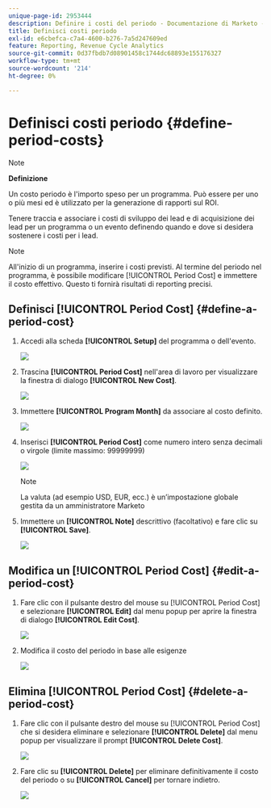 ```yaml
---
unique-page-id: 2953444
description: Definire i costi del periodo - Documentazione di Marketo - Documentazione del prodotto
title: Definisci costi periodo
exl-id: e6cbefca-c7a4-4600-b276-7a5d247609ed
feature: Reporting, Revenue Cycle Analytics
source-git-commit: 0d37fbdb7d08901458c1744dc68893e155176327
workflow-type: tm+mt
source-wordcount: '214'
ht-degree: 0%

---
```


# Definisci costi periodo {#define-period-costs}

>[!NOTE]
>
>**Definizione**
>
>Un costo periodo è l&#39;importo speso per un programma. Può essere per uno o più mesi ed è utilizzato per la generazione di rapporti sul ROI.

Tenere traccia e associare i costi di sviluppo dei lead e di acquisizione dei lead per un programma o un evento definendo quando e dove si desidera sostenere i costi per i lead.

>[!NOTE]
>
>All&#39;inizio di un programma, inserire i costi previsti. Al termine del periodo nel programma, è possibile modificare [!UICONTROL Period Cost] e immettere il costo effettivo. Questo ti fornirà risultati di reporting precisi.

## Definisci [!UICONTROL Period Cost] {#define-a-period-cost}

1. Accedi alla scheda **[!UICONTROL Setup]** del programma o dell&#39;evento.

   ![](assets/image2015-4-24-11-3a13-3a27.png)

1. Trascina **[!UICONTROL Period Cost]** nell&#39;area di lavoro per visualizzare la finestra di dialogo **[!UICONTROL New Cost]**.

   ![](assets/image2015-4-24-16-3a31-3a15.png)

1. Immettere **[!UICONTROL Program Month]** da associare al costo definito.

   ![](assets/image2015-4-24-16-3a11-3a30.png)

1. Inserisci **[!UICONTROL Period Cost]** come numero intero senza decimali o virgole (limite massimo: 99999999)

   ![](assets/image2015-4-24-16-3a10-3a24.png)

   >[!NOTE]
   >
   >La valuta (ad esempio USD, EUR, ecc.) è un’impostazione globale gestita da un amministratore Marketo

1. Immettere un **[!UICONTROL Note]** descrittivo (facoltativo) e fare clic su **[!UICONTROL Save]**.

   ![](assets/image2015-4-24-16-3a21-3a16.png)

## Modifica un [!UICONTROL Period Cost] {#edit-a-period-cost}

1. Fare clic con il pulsante destro del mouse su [!UICONTROL Period Cost] e selezionare **[!UICONTROL Edit]** dal menu popup per aprire la finestra di dialogo **[!UICONTROL Edit Cost]**.

   ![](assets/image2015-4-24-16-3a26-3a29.png)

1. Modifica il costo del periodo in base alle esigenze

   ![](assets/image2015-4-24-16-3a27-3a38.png)

## Elimina [!UICONTROL Period Cost] {#delete-a-period-cost}

1. Fare clic con il pulsante destro del mouse su [!UICONTROL Period Cost] che si desidera eliminare e selezionare **[!UICONTROL Delete]** dal menu popup per visualizzare il prompt **[!UICONTROL Delete Cost]**.

   ![](assets/image2015-4-24-16-3a33-3a32.png)

1. Fare clic su **[!UICONTROL Delete]** per eliminare definitivamente il costo del periodo o su **[!UICONTROL Cancel]** per tornare indietro.

   ![](assets/image2015-4-24-16-3a34-3a38.png)
